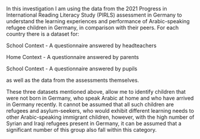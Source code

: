 In this investigation I am using the data from the 2021 Progress in International Reading Literacy Study (PIRLS) assessment in Germany to understand the learning experiences and performance of Arabic-speaking refugee children in Germany, in comparison with their peers. For each country there is a dataset for:

School Context - A questionnaire answered by headteachers

Home Context - A questionnaire answered by parents

School Context - A questionnaire answered by pupils

as well as the data from the assessments themselves. 

These three datasets mentioned above, allow me to identify children that were not born in Germany, who speak Arabic at home and who have arrived in Germany recently. It cannot be assumed that all such children are refugees and asylum-seekers, who would exhibit different learning needs to other Arabic-speaking immigrant children, however, with the high number of Syrian and Iraqi refugees present in Germany, it can be assumed that a significant number of this group also fall within this category.
